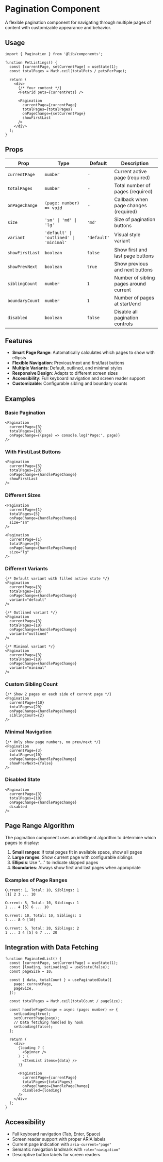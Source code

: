 # Pagination Component

A flexible pagination component for navigating through multiple pages of content with customizable appearance and behavior.

## Usage

```tsx
import { Pagination } from '@lib/components';

function PetListings() {
  const [currentPage, setCurrentPage] = useState(1);
  const totalPages = Math.ceil(totalPets / petsPerPage);

  return (
    <div>
      {/* Your content */}
      <PetGrid pets={currentPets} />
      
      <Pagination
        currentPage={currentPage}
        totalPages={totalPages}
        onPageChange={setCurrentPage}
        showFirstLast
      />
    </div>
  );
}
```

## Props

| Prop | Type | Default | Description |
|------|------|---------|-------------|
| `currentPage` | `number` | - | Current active page (required) |
| `totalPages` | `number` | - | Total number of pages (required) |
| `onPageChange` | `(page: number) => void` | - | Callback when page changes (required) |
| `size` | `'sm' \| 'md' \| 'lg'` | `'md'` | Size of pagination buttons |
| `variant` | `'default' \| 'outlined' \| 'minimal'` | `'default'` | Visual style variant |
| `showFirstLast` | `boolean` | `false` | Show first and last page buttons |
| `showPrevNext` | `boolean` | `true` | Show previous and next buttons |
| `siblingCount` | `number` | `1` | Number of sibling pages around current |
| `boundaryCount` | `number` | `1` | Number of pages at start/end |
| `disabled` | `boolean` | `false` | Disable all pagination controls |

## Features

- **Smart Page Range**: Automatically calculates which pages to show with ellipsis
- **Flexible Navigation**: Previous/next and first/last buttons
- **Multiple Variants**: Default, outlined, and minimal styles
- **Responsive Design**: Adapts to different screen sizes
- **Accessibility**: Full keyboard navigation and screen reader support
- **Customizable**: Configurable sibling and boundary counts

## Examples

### Basic Pagination
```tsx
<Pagination
  currentPage={3}
  totalPages={10}
  onPageChange={(page) => console.log('Page:', page)}
/>
```

### With First/Last Buttons
```tsx
<Pagination
  currentPage={5}
  totalPages={20}
  onPageChange={handlePageChange}
  showFirstLast
/>
```

### Different Sizes
```tsx
<Pagination
  currentPage={1}
  totalPages={5}
  onPageChange={handlePageChange}
  size="sm"
/>

<Pagination
  currentPage={1}
  totalPages={5}
  onPageChange={handlePageChange}
  size="lg"
/>
```

### Different Variants
```tsx
{/* Default variant with filled active state */}
<Pagination
  currentPage={3}
  totalPages={10}
  onPageChange={handlePageChange}
  variant="default"
/>

{/* Outlined variant */}
<Pagination
  currentPage={3}
  totalPages={10}
  onPageChange={handlePageChange}
  variant="outlined"
/>

{/* Minimal variant */}
<Pagination
  currentPage={3}
  totalPages={10}
  onPageChange={handlePageChange}
  variant="minimal"
/>
```

### Custom Sibling Count
```tsx
{/* Show 2 pages on each side of current page */}
<Pagination
  currentPage={10}
  totalPages={20}
  onPageChange={handlePageChange}
  siblingCount={2}
/>
```

### Minimal Navigation
```tsx
{/* Only show page numbers, no prev/next */}
<Pagination
  currentPage={3}
  totalPages={10}
  onPageChange={handlePageChange}
  showPrevNext={false}
/>
```

### Disabled State
```tsx
<Pagination
  currentPage={3}
  totalPages={10}
  onPageChange={handlePageChange}
  disabled
/>
```

## Page Range Algorithm

The pagination component uses an intelligent algorithm to determine which pages to display:

1. **Small ranges**: If total pages fit in available space, show all pages
2. **Large ranges**: Show current page with configurable siblings
3. **Ellipsis**: Use "..." to indicate skipped pages
4. **Boundaries**: Always show first and last pages when appropriate

### Examples of Page Ranges

```
Current: 1, Total: 10, Siblings: 1
[1] 2 3 ... 10

Current: 5, Total: 10, Siblings: 1
1 ... 4 [5] 6 ... 10

Current: 10, Total: 10, Siblings: 1
1 ... 8 9 [10]

Current: 5, Total: 20, Siblings: 2
1 ... 3 4 [5] 6 7 ... 20
```

## Integration with Data Fetching

```tsx
function PaginatedList() {
  const [currentPage, setCurrentPage] = useState(1);
  const [loading, setLoading] = useState(false);
  const pageSize = 10;

  const { data, totalCount } = usePaginatedData({
    page: currentPage,
    pageSize,
  });

  const totalPages = Math.ceil(totalCount / pageSize);

  const handlePageChange = async (page: number) => {
    setLoading(true);
    setCurrentPage(page);
    // Data fetching handled by hook
    setLoading(false);
  };

  return (
    <div>
      {loading ? (
        <Spinner />
      ) : (
        <ItemList items={data} />
      )}
      
      <Pagination
        currentPage={currentPage}
        totalPages={totalPages}
        onPageChange={handlePageChange}
        disabled={loading}
      />
    </div>
  );
}
```

## Accessibility

- Full keyboard navigation (Tab, Enter, Space)
- Screen reader support with proper ARIA labels
- Current page indication with `aria-current="page"`
- Semantic navigation landmark with `role="navigation"`
- Descriptive button labels for screen readers 